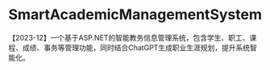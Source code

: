 # SmartAcademicManagementSystem
【2023-12】一个基于ASP.NET的智能教务信息管理系统，包含学生、职工、课程、成绩、事务等管理功能，同时结合ChatGPT生成职业生涯规划，提升系统智能化。
